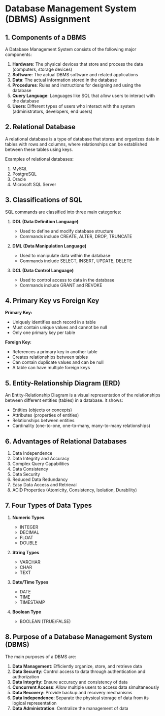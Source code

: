 # Database Management System (DBMS) Assignment

## 1. Components of a DBMS

A Database Management System consists of the following major components:

1. **Hardware**: The physical devices that store and process the data (computers, storage devices)
2. **Software**: The actual DBMS software and related applications
3. **Data**: The actual information stored in the database
4. **Procedures**: Rules and instructions for designing and using the database
5. **Query Language**: Languages like SQL that allow users to interact with the database
6. **Users**: Different types of users who interact with the system (administrators, developers, end users)

## 2. Relational Database

A relational database is a type of database that stores and organizes data in tables with rows and columns, where relationships can be established between these tables using keys.

Examples of relational databases:
1. MySQL
2. PostgreSQL
3. Oracle
4. Microsoft SQL Server

## 3. Classifications of SQL

SQL commands are classified into three main categories:

1. **DDL (Data Definition Language)**
   - Used to define and modify database structure
   - Commands include CREATE, ALTER, DROP, TRUNCATE

2. **DML (Data Manipulation Language)**
   - Used to manipulate data within the database
   - Commands include SELECT, INSERT, UPDATE, DELETE

3. **DCL (Data Control Language)**
   - Used to control access to data in the database
   - Commands include GRANT and REVOKE

## 4. Primary Key vs Foreign Key

**Primary Key:**
- Uniquely identifies each record in a table
- Must contain unique values and cannot be null
- Only one primary key per table

**Foreign Key:**
- References a primary key in another table
- Creates relationships between tables
- Can contain duplicate values and can be null
- A table can have multiple foreign keys

## 5. Entity-Relationship Diagram (ERD)

An Entity-Relationship Diagram is a visual representation of the relationships between different entities (tables) in a database. It shows:
- Entities (objects or concepts)
- Attributes (properties of entities)
- Relationships between entities
- Cardinality (one-to-one, one-to-many, many-to-many relationships)

## 6. Advantages of Relational Databases

1. Data Independence
2. Data Integrity and Accuracy
3. Complex Query Capabilities
4. Data Consistency
5. Data Security
6. Reduced Data Redundancy
7. Easy Data Access and Retrieval
8. ACID Properties (Atomicity, Consistency, Isolation, Durability)

## 7. Four Types of Data Types

1. **Numeric Types**
   - INTEGER
   - DECIMAL
   - FLOAT
   - DOUBLE

2. **String Types**
   - VARCHAR
   - CHAR
   - TEXT

3. **Date/Time Types**
   - DATE
   - TIME
   - TIMESTAMP

4. **Boolean Type**
   - BOOLEAN (TRUE/FALSE)

## 8. Purpose of a Database Management System (DBMS)

The main purposes of a DBMS are:

1. **Data Management**: Efficiently organize, store, and retrieve data
2. **Data Security**: Control access to data through authentication and authorization
3. **Data Integrity**: Ensure accuracy and consistency of data
4. **Concurrent Access**: Allow multiple users to access data simultaneously
5. **Data Recovery**: Provide backup and recovery mechanisms
6. **Data Independence**: Separate the physical storage of data from its logical representation
7. **Data Administration**: Centralize the management of data